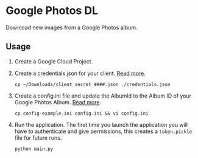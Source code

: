 # Google Photos DL

Download new images from a Google Photos album.

## Usage

1. Create a Google Cloud Project.
2. Create a credentials.json for your client. [Read more](https://cloud.google.com/docs/authentication).

    `cp ~/Downloads/client_secret_####.json ./credentials.json`
3. Create a config.ini file and update the AlbumId to the Album ID of your Google Photos Album. [Read more](https://developers.google.com/photos/library/reference/rest/v1/albums/list).

    `cp config-example.ini config.ini && vi config.ini`
4. Run the application. The first time you launch the application you will have to authenticate and give permissions, this creates a `token.pickle` file for future runs.

    `python main.py`
